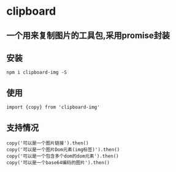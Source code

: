 # clipboard
## 一个用来复制图片的工具包,采用promise封装
## 安装
```
npm i clipboard-img -S
```
## 使用
```
import {copy} from 'clipboard-img'
```
## 支持情况
```
copy('可以是一个图片链接').then()
copy('可以是一个图片Dom元素(img标签)').then()
copy('可以是一个包含多个dom的dom元素').then()
copy('可以是一个base64编码的图片').then()
```
